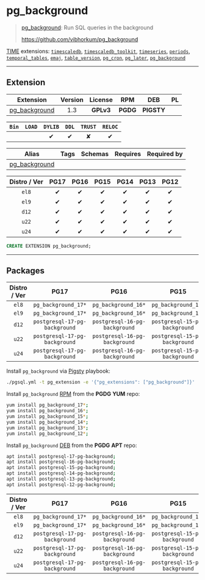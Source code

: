 # pg_background


> [pg_background](https://github.com/vibhorkum/pg_background): Run SQL queries in the background
>
> https://github.com/vibhorkum/pg_background





[TIME](/time) extensions: [`timescaledb`](/timescaledb), [`timescaledb_toolkit`](/timescaledb_toolkit), [`timeseries`](/timeseries), [`periods`](/periods), [`temporal_tables`](/temporal_tables), [`emaj`](/emaj), [`table_version`](/table_version), [`pg_cron`](/pg_cron), [`pg_later`](/pg_later), [`pg_background`](/pg_background)


-------
## Extension


| Extension | Version | License | RPM | DEB | PL |
|-----------|:-------:|:-------:|:---:|:---:|:--:|
| [pg_background](https://github.com/vibhorkum/pg_background) | 1.3 | **<span class="tcwarn">GPLv3</span>** | **<span class="tccyan">PGDG</span>** | **<span class="tcwarn">PIGSTY</span>** |  |



| `Bin` | `LOAD` | `DYLIB` | `DDL` | `TRUST` | `RELOC` |
|:-----:|:------:|:-------:|:-----:|:-------:|:-------:|
|  |  | <span class="tcblue">✔</span> | <span class="tcblue">✔</span> | <span class="tcwarn">✘</span> | <span class="tcblue">✔</span> |



| Alias | Tags | Schemas | Requires | Required by |
|-------|------|---------|----------|-------------|
| [pg_background](/pg_background) |  |  |  |  |



| Distro / Ver | PG17 | PG16 | PG15 | PG14 | PG13 | PG12 |
|:------------:|:----:|:----:|:----:|:----:|:----:|:----:|
| `el8` | <span class="tcblue">✔</span> | <span class="tcblue">✔</span> | <span class="tcblue">✔</span> | <span class="tcblue">✔</span> | <span class="tcblue">✔</span> | <span class="tcblue">✔</span> |
| `el9` | <span class="tcblue">✔</span> | <span class="tcblue">✔</span> | <span class="tcblue">✔</span> | <span class="tcblue">✔</span> | <span class="tcblue">✔</span> | <span class="tcblue">✔</span> |
| `d12` | <span class="tcblue">✔</span> | <span class="tcblue">✔</span> | <span class="tcblue">✔</span> | <span class="tcblue">✔</span> | <span class="tcblue">✔</span> | <span class="tcblue">✔</span> |
| `u22` | <span class="tcblue">✔</span> | <span class="tcblue">✔</span> | <span class="tcblue">✔</span> | <span class="tcblue">✔</span> | <span class="tcblue">✔</span> | <span class="tcblue">✔</span> |
| `u24` | <span class="tcblue">✔</span> | <span class="tcblue">✔</span> | <span class="tcblue">✔</span> | <span class="tcblue">✔</span> | <span class="tcblue">✔</span> | <span class="tcblue">✔</span> |





```sql
CREATE EXTENSION pg_background;
```

-----------


## Packages


| Distro / Ver | PG17 | PG16 | PG15 | PG14 | PG13 | PG12 |
|:------------:|:----:|:----:|:----:|:----:|:----:|:----:|
| `el8` | `pg_background_17*` | `pg_background_16*` | `pg_background_15*` | `pg_background_14*` | `pg_background_13*` | `pg_background_12*` |
| `el9` | `pg_background_17*` | `pg_background_16*` | `pg_background_15*` | `pg_background_14*` | `pg_background_13*` | `pg_background_12*` |
| `d12` | `postgresql-17-pg-background` | `postgresql-16-pg-background` | `postgresql-15-pg-background` | `postgresql-14-pg-background` | `postgresql-13-pg-background` | `postgresql-12-pg-background` |
| `u22` | `postgresql-17-pg-background` | `postgresql-16-pg-background` | `postgresql-15-pg-background` | `postgresql-14-pg-background` | `postgresql-13-pg-background` | `postgresql-12-pg-background` |
| `u24` | `postgresql-17-pg-background` | `postgresql-16-pg-background` | `postgresql-15-pg-background` | `postgresql-14-pg-background` | `postgresql-13-pg-background` | `postgresql-12-pg-background` |



Install `pg_background` via [Pigsty](https://pigsty.io/docs/pgext/usage/install/) playbook:

```bash
./pgsql.yml -t pg_extension -e '{"pg_extensions": ["pg_background"]}'
```


Install `pg_background` [RPM](/rpm) from the **<span class="tccyan">PGDG</span>** **YUM** repo:

```bash
yum install pg_background_17*;
yum install pg_background_16*;
yum install pg_background_15*;
yum install pg_background_14*;
yum install pg_background_13*;
yum install pg_background_12*;
```


Install `pg_background` [DEB](/deb) from the **<span class="tccyan">PGDG</span>** **APT** repo:

```bash
apt install postgresql-17-pg-background;
apt install postgresql-16-pg-background;
apt install postgresql-15-pg-background;
apt install postgresql-14-pg-background;
apt install postgresql-13-pg-background;
apt install postgresql-12-pg-background;
```




| Distro / Ver | PG17 | PG16 | PG15 | PG14 | PG13 | PG12 |
|:------------:|:----:|:----:|:----:|:----:|:----:|:----:|
| `el8` | `pg_background_17*` | `pg_background_16*` | `pg_background_15*` | `pg_background_14*` | `pg_background_13*` | `pg_background_12*` |
| `el9` | `pg_background_17*` | `pg_background_16*` | `pg_background_15*` | `pg_background_14*` | `pg_background_13*` | `pg_background_12*` |
| `d12` | `postgresql-17-pg-background` | `postgresql-16-pg-background` | `postgresql-15-pg-background` | `postgresql-14-pg-background` | `postgresql-13-pg-background` | `postgresql-12-pg-background` |
| `u22` | `postgresql-17-pg-background` | `postgresql-16-pg-background` | `postgresql-15-pg-background` | `postgresql-14-pg-background` | `postgresql-13-pg-background` | `postgresql-12-pg-background` |
| `u24` | `postgresql-17-pg-background` | `postgresql-16-pg-background` | `postgresql-15-pg-background` | `postgresql-14-pg-background` | `postgresql-13-pg-background` | `postgresql-12-pg-background` |





